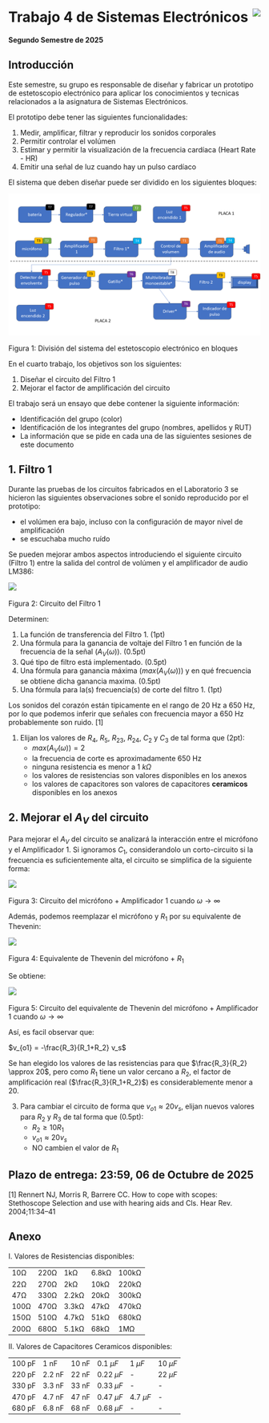 # <img src="https://julianodb.github.io/SISTEMAS_ELECTRONICOS_PARA_INGENIERIA_BIOMEDICA/img/logo_fing.png?raw=true" align="right" height="45"> Trabajo 4 de Sistemas Electrónicos

#### Segundo Semestre de 2025

## Introducción

Este semestre, su grupo es responsable de diseñar y fabricar un prototipo de estetoscopio electrónico para aplicar los conocimientos y tecnicas relacionados a la asignatura de Sistemas Electrónicos.

El prototipo debe tener las siguientes funcionalidades:

1. Medir, amplificar, filtrar y reproducir los sonidos corporales
1. Permitir controlar el volúmen
1. Estimar y permitir la visualización de la frecuencia cardíaca (Heart Rate - HR)
1. Emitir una señal de luz cuando hay un pulso cardíaco

El sistema que deben diseñar puede ser dividido en los siguientes bloques:

![TX](../img/TX.png)

Figura 1: División del sistema del estetoscopio electrónico en bloques

En el cuarto trabajo, los objetivos son los siguientes:

1. Diseñar el circuito del Filtro 1
1. Mejorar el factor de amplificación del circuito

El trabajo será un ensayo que debe contener la siguiente información:

- Identificación del grupo (color)
- Identificación de los integrantes del grupo (nombres, apellidos y RUT)
- La información que se pide en cada una de las siguientes sesiones de este documento

## 1. Filtro 1

Durante las pruebas de los circuitos fabricados en el Laboratorio 3 se hicieron las siguientes observaciones sobre el sonido reproducido por el prototipo:
- el volúmen era bajo, incluso con la configuración de mayor nivel de amplificación
- se escuchaba mucho ruído

Se pueden mejorar ambos aspectos introduciendo el siguiente circuito (Filtro 1) entre la salida del control de volúmen y el amplificador de audio LM386:

<img src="https://julianodb.github.io/electronic_circuits_diagrams/sallen_key_low_2_samevalues_with_gain.png" width="300">

Figura 2: Circuito del Filtro 1

Determinen:

1. La función de transferencia del Filtro 1. (1pt)
1. Una fórmula para la ganancia de voltaje del Filtro 1 en función de la frecuencia de la señal ($A_V(\omega)$). (0.5pt)
1. Qué tipo de filtro está implementado. (0.5pt)
1. Una fórmula para ganancia máxima ($max(A_V(\omega))$) y en qué frecuencia se obtiene dicha ganancia maxima. (0.5pt)
1. Una fórmula para la(s) frecuencia(s) de corte del filtro 1. (1pt)

Los sonidos del corazón están tipicamente en el rango de 20 Hz a 650 Hz, por lo que podemos inferir que señales con frecuencia mayor a 650 Hz probablemente son ruido. [1]

1. Elijan los valores de $R_4$, $R_5$, $R_{23}$, $R_{24}$, $C_2$ y $C_3$ de tal forma que (2pt):
    - $max(A_V(\omega)) = 2$
    - la frecuencia de corte es aproximadamente 650 Hz
    - ninguna resistencia es menor a $1\ k\Omega$
    - los valores de resistencias son valores disponibles en los anexos
    - los valores de capacitores son valores de capacitores **ceramicos** disponibles en los anexos

## 2. Mejorar el $A_V$ del circuito

Para mejorar el $A_V$ del circuito se analizará la interacción entre el micrófono y el Amplificador 1. Si ignoramos $C_1$, considerandolo un corto-circuito si la frecuencia es suficientemente alta, el circuito se simplifica de la siguiente forma:

<img src="https://julianodb.github.io/electronic_circuits_diagrams/T2_electret_amplify_first_try.png" width="300">

Figura 3: Circuito del micrófono + Amplificador 1 cuando $\omega \to \infty$

Además, podemos reemplazar el micrófono y $R_1$ por su equivalente de Thevenin:

<img src="https://julianodb.github.io/electronic_circuits_diagrams/electret_thevenin.png" width="200">

Figura 4: Equivalente de Thevenin del micrófono + $R_1$

Se obtiene:

<img src="https://julianodb.github.io/electronic_circuits_diagrams/T4_electret_thevenin.png" width="300">

Figura 5: Circuito del equivalente de Thevenin del micrófono + Amplificador 1 cuando $\omega \to \infty$

Así, es facil observar que:

$v_{o1} = -\frac{R_3}{R_1+R_2} v_s$

Se han elegido los valores de las resistencias para que $\frac{R_3}{R_2} \approx 20$, pero como $R_1$ tiene un valor cercano a $R_2$, el factor de amplificación real ($\frac{R_3}{R_1+R_2}$) es considerablemente menor a 20. 

3. Para cambiar el circuito de forma que $v_{o1}\approx 20 v_s$, elijan nuevos valores para $R_2$ y $R_3$ de tal forma que (0.5pt):
    - $R_2 \geq 10R_1$
    - $v_{o1} \approx 20 v_s$
    - NO cambien el valor de $R_1$

## Plazo de entrega: 23:59, 06 de Octubre de 2025

[1] Rennert NJ, Morris R, Barrere CC. How to cope with scopes: Stethoscope Selection and use with hearing aids and Cls. Hear Rev. 2004;11:34–41

## Anexo

I. Valores de Resistencias disponibles:

|   |  |        |       |  |
|------|------|-----------|------------|-------|
| 10Ω  | 220Ω | 1kΩ       | 6.8kΩ      | 100kΩ |
| 22Ω  | 270Ω | 2kΩ       | 10kΩ       | 220kΩ |
| 47Ω  | 330Ω | 2.2kΩ     | 20kΩ       | 300kΩ |
| 100Ω | 470Ω | 3.3kΩ     | 47kΩ       | 470kΩ |
| 150Ω | 510Ω | 4.7kΩ     | 51kΩ       | 680kΩ |
| 200Ω | 680Ω | 5.1kΩ     | 68kΩ       | 1MΩ   |

II. Valores de Capacitores Ceramicos disponibles:

|   |  |        |       |  |  |
| -------- | ------- | ------- | ----------- | --------- | --------- |
| 100 pF   | 1 nF    | 10 nF   | $0.1\ \mu F$ | $1\ \mu F$  | $10\ \mu F$ |
| 220 pF   | 2.2 nF  | 22 nF   | $0.22\ \mu F$ | -         | $22\ \mu F$ |
| 330 pF   | 3.3 nF  | 33 nF   | $0.33\ \mu F$ | -         | -         |
| 470 pF   | 4.7 nF  | 47 nF   | $0.47\ \mu F$ | $4.7\ \mu F$| -         |
| 680 pF   | 6.8 nF  | 68 nF   | $0.68\ \mu F$ | -         | -         |